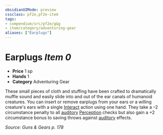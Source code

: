 ```yaml
---
obsidianUIMode: preview
cssclass: pf2e,pf2e-item
tags:
- compendium/src/pf2e/g&g
- item/category/adventuring-gear
aliases: ["Earplugs"]
---
```

# Earplugs *Item 0*  

- **Price** 1 sp
- **Hands** 1
- **Category** Adventuring Gear

These small pieces of cloth and stuffing have been crafted to dramatically muffle sound and easily slide into and out of the ear canals of humanoid creatures. You can insert or remove earplugs from your ears or a willing creature's ears with a single [Interact](../../../rules/actions/interact.md) action using one hand. They take a –2 circumstance penalty to all [auditory](../../../rules/traits/auditory.md) [Perception](../../skills.md#Perception) checks but also gain a +2 circumstance bonus to saving throws against [auditory](../../../rules/traits/auditory.md) effects.

*Source: Guns & Gears p. 178*